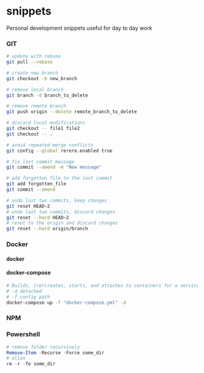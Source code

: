# snippets
Personal development snippets useful for day to day work

### GIT
```bash
# update with rebase
git pull --rebase

# create new branch
git checkout -b new_branch

# remove local branch
git branch -d branch_to_delete

# remove remote branch
git push origin --delete remote_branch_to_delete

# discard local modifications
git checkout -- file1 file2
git checkout -- . 

# avoid repeated merge conflicts
git config --global rerere.enabled true

# fix last commit message
git commit --amend -m "New message"

# add forgotten file to the last commit
git add forgotten_file 
git commit --amend

# undo last two commits, keep changes
git reset HEAD~2
# undo last two commits, discard changes 
git reset --hard HEAD~2  
# reset to the origin and discard changes
git reset --hard origin/branch
```

### Docker
#### docker
#### docker-compose
```bash
# Builds, (re)creates, starts, and attaches to containers for a service.
# -d detached
# -f config path
docker-compose up -f "docker-compose.yml" -d
```
### NPM

### Powershell

```powershell
# remove folder recursively
Remove-Item -Recurse -Force some_dir
# alias
rm -r -fo some_dir
```
